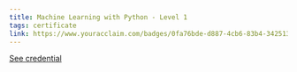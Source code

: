 ```yaml
---
title: Machine Learning with Python - Level 1
tags: certificate
link: https://www.youracclaim.com/badges/0fa76bde-d887-4cb6-83b4-342513b5c6f5/linked_in_profile
---
```


<a class='decor' href="https://www.youracclaim.com/badges/0fa76bde-d887-4cb6-83b4-342513b5c6f5/linked_in_profile">See credential</a>
